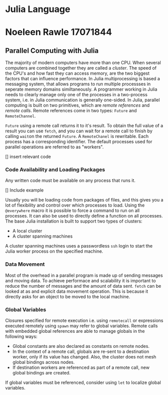 Julia Language
============================================
# Noeleen Rawle 17071844
## Parallel Computing with Julia

The majority of modern computers have more than one CPU. When several computers are combined together they are called a *cluster*. 
The speed of the CPU's and how fast they can access memory, are the two biggest factors that can influence performance. 
In Julia multiprocessing is based a messaging system, that allows programs to run multiple processses in seperate memory domains similtaneously. 
A programmer working in Julia needs to clearly manage only one of the processes in a two-process system, i.e. in Julia communication is generally one-sided.
In Julia, parallel computing is built on two primitives, which are *remote references* and *remote calls*.
Remote references come in two types: `Future` and `RemoteChannel`.

`Future` using a remote call returns it to it's result. 
To obtain the full value of a result you can use `fetch`, and you can wait for a remote call to finish by calling `wait`on the returned `Future`.
A `RemoteChanel` is rewritable. Each process has a corresponding identifier. The default processes used for parallel operations are referred to as "workers".

[] insert relevant code

### Code Availability and Loading Packages
Any written code must be available on any process that runs it.

[] Include example

Usually you will be loading code from packages of files, and this gives you a lot of flexibility and control over which processes to load.
Using the `@everywhere` macro it is possible to force a command to run on all processes.
It can also be used to directly define a function on all processes.
The base Julia installation is built to support two types of clusters:

* A local cluster
* A cluster spanning machines

A cluster spanning machines uses a passwordless `ssh` login to start the Julia worker process on the specified machine.

### Data Movement
Most of the overhead in a parallel program is made up of sending messages and moving data. 
To achieve performace and scalability it is important to reduce the number of messages and the amount of data sent.
`fetch` can be looked at as and explicit data movement operation.
This is because it directly asks for an object to be moved to the  local machine.

### Global Variables
Closures specified for remote execution i.e. using `remotecall` or expressions executed remotely using `spawn` may refer to global variables.
Remote calls with embedded global references are able to manage globals in the following ways:
* Global constants are also declared as constants on remote nodes.
* In the context of a remote call, globals are re-sent to a destination worker, only if its value has changed. Also, the cluster does not mesh global bindings across nodes.
* If destination workers are referenced as part of a remote call, new global bindings are created.

If global variables must be referenced, consider using `let` to localize global variables.
